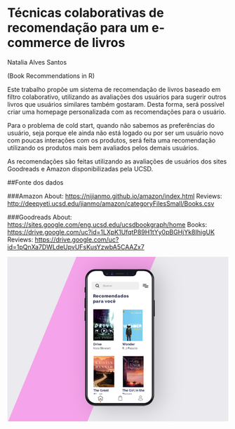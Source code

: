 # Técnicas colaborativas de recomendação para um e-commerce de livros
Natalia Alves Santos

(Book Recommendations in R)

Este trabalho propõe um sistema de recomendação de livros baseado em filtro colaborativo, utilizando as avaliações dos usuários para sugerir outros livros que usuários similares também gostaram. Desta forma, será possível criar uma homepage personalizada com as recomendações para o usuário.

Para o problema de cold start, quando não sabemos as preferências do usuário, seja porque ele ainda não está logado ou por ser um usuário novo com poucas interações com os produtos, será feita uma recomendação utilizando os  produtos mais bem avaliados pelos demais usuários.

As recomendações são feitas utilizando as avaliações de usuários dos sites Goodreads e Amazon disponibilizadas pela UCSD.

##Fonte dos dados

###Amazon
About: https://nijianmo.github.io/amazon/index.html
Reviews: http://deepyeti.ucsd.edu/jianmo/amazon/categoryFilesSmall/Books.csv

###Goodreads
About: https://sites.google.com/eng.ucsd.edu/ucsdbookgraph/home
Books: https://drive.google.com/uc?id=1LXpK1UfqtP89H1tYy0pBGHjYk8IhigUK
Reviews: https://drive.google.com/uc?id=1pQnXa7DWLdeUpvUFsKusYzwbA5CAAZx7


![Ilustração das recomendações](https://github.com/nataliaalves03/book_recommender/blob/main/mobile.png?raw=true)
